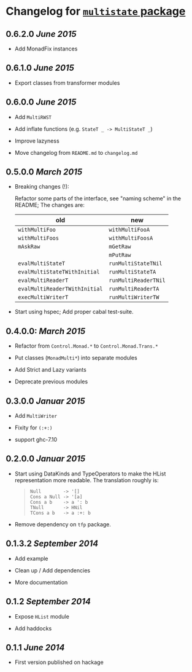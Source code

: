 # Changelog for [`multistate` package](https://hackage.haskell.org/package/multistate)

## 0.6.2.0 *June 2015*

  * Add MonadFix instances

## 0.6.1.0 *June 2015*

  * Export classes from transformer modules

## 0.6.0.0 *June 2015*

  * Add `MultiRWST`

  * Add inflate functions (e.g. `StateT _ -> MultiStateT _`)

  * Improve lazyness

  * Move changelog from `README.md` to `changelog.md`

## 0.5.0.0 *March 2015*
    
  * Breaking changes (!):

    Refactor some parts of the interface, see "naming scheme" in  the README;
    The changes are:

      | old | new |
      | --- | --- |
      | `withMultiFoo` | `withMultiFooA` |
      | `withMultiFoos` | `withMultiFoosA` |
      | `mAskRaw` | `mGetRaw` |
      | | `mPutRaw` |
      | `evalMultiStateT` | `runMultiStateTNil` |
      | `evalMultiStateTWithInitial` | `runMultiStateTA` |
      | `evalMultiReaderT` | `runMultiReaderTNil` |
      | `evalMultiReaderTWithInitial` | `runMultiReaderTA` |
      | `execMultiWriterT` | `runMultiWriterTW` |

  * Start using hspec; Add proper cabal test-suite.

## 0.4.0.0: *March 2015*

  * Refactor from `Control.Monad.*` to `Control.Monad.Trans.*`

  * Put classes (`MonadMulti*`) into separate modules

  * Add Strict and Lazy variants

  * Deprecate previous modules

## 0.3.0.0 *Januar 2015*

  * Add `MultiWriter`

  * Fixity for `(:+:)`

  * support ghc-7.10

## 0.2.0.0 *Januar 2015*

  * Start using DataKinds and TypeOperators to make the HList
    representation more readable. The translation roughly is:

    > ~~~~
    > Null        -> '[]
    > Cons a Null -> '[a]
    > Cons a b    -> a ': b
    > TNull       -> HNil
    > TCons a b   -> a :+: b
    > ~~~~

  * Remove dependency on `tfp` package.

## 0.1.3.2 *September 2014*
  
  * Add example

  * Clean up / Add dependencies

  * More documentation

## 0.1.2 *September 2014*

  * Expose `HList` module

  * Add haddocks

## 0.1.1 *June 2014*

  * First version published on hackage

